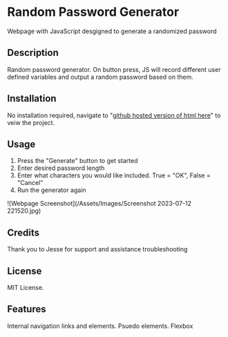 # Random Password Generator
Webpage with JavaScript desgigned to generate a randomized password

## Description

Random password generator. On button press, JS will record different user defined variables and output a random password based on them.

## Installation

No installation required, navigate to "[github hosted version of html here](https://robkaiser97.github.io/JS_Password_Generator/)" to veiw the project.

## Usage

1. Press the "Generate" button to get started
2. Enter desired password length
3. Enter what characters you would like included. True = "OK", False = "Cancel"
4. Run the generator again

![Webpage Screenshot](/Assets/Images/Screenshot 2023-07-12 221520.jpg)

## Credits

Thank you to Jesse for support and assistance troubleshooting

## License

MIT License.

## Features

Internal navigation links and elements. Psuedo elements. Flexbox

